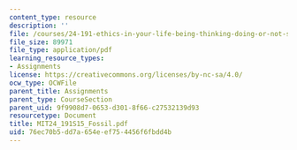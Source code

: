 ```yaml
---
content_type: resource
description: ''
file: /courses/24-191-ethics-in-your-life-being-thinking-doing-or-not-spring-2015/76ec70b5dd7a654eef754456f6fbdd4b_MIT24_191S15_Fossil.pdf
file_size: 89971
file_type: application/pdf
learning_resource_types:
- Assignments
license: https://creativecommons.org/licenses/by-nc-sa/4.0/
ocw_type: OCWFile
parent_title: Assignments
parent_type: CourseSection
parent_uid: 9f9908d7-0653-d301-8f66-c27532139d93
resourcetype: Document
title: MIT24_191S15_Fossil.pdf
uid: 76ec70b5-dd7a-654e-ef75-4456f6fbdd4b
---
```

